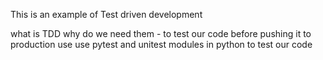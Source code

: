 This is an example of Test driven development 

what is TDD 
why do we need them - to test our code before pushing it to production
use use pytest and unitest modules in python to test our code 